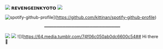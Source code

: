 ![](https://64.media.tumblr.com/d32ba24c690a859678204287a464068e/88aac9c867255545-1c/s75x75_c1/74cf90f0e465dd251473516b19746f20eebeab77.gifv)  𝗥𝗘𝗩𝗘𝗡𝗚𝗘𝗜𝗡𝗞𝗬𝗢𝗧𝗢  ![](https://64.media.tumblr.com/6d7ec037efc3977a0369154811db5670/88aac9c867255545-bc/s75x75_c1/b8745cb4f6c44082fc745c88f39ad1c00f8e9bf7.gifv)

![spotify-github-profile](https://spotify-github-profile.kittinanx.com/api/view?uid=31fvyvooxvjq2npn5deaivtmudei&cover_image=true&theme=novatorem&show_offline=false&background_color=121212&interchange=false&bar_color=00ff00&bar_color_cover=true)](https://github.com/kittinan/spotify-github-profile)

<p align="center">
═════════════════════════
</p>

![](https://64.media.tumblr.com/7656a561918e8e354539ecab105e7ac1/704f4ace9de71c4b-09/s100x200/65c72c1e32f67d4b1062871f5bcbae297ba24b3f.pnj) ![](https://64.media.tumblr.com/480f462cf64de894002a4061496e32b9/704f4ace9de71c4b-c5/s100x200/bcae0bf8884dbe81f50622d69d015d4f2a0a5c1f.pnj) ![](https://64.media.tumblr.com/74f06c050ab0dc6600c54## Hi there 👋

<!--
**f-allingthroughtpetals/f-allingthroughtpetals** is a ✨ _special_ ✨ repository because its `README.md` (this file) appears on your GitHub profile.

Here are some ideas to get you started:

- 🔭 I’m currently working on ...
- 🌱 I’m currently learning ...
- 👯 I’m looking to collaborate on ...
- 🤔 I’m looking for help with ...
- 💬 Ask me about ...
- 📫 How to reach me: ...
- 😄 Pronouns: ...
- ⚡ Fun fact: ...
-->
